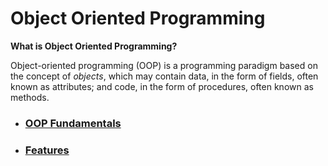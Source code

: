 # Object Oriented Programming


**What is Object Oriented Programming?**

   Object-oriented programming (OOP) is a programming paradigm based on the concept of *objects*, which may contain data, in the form of fields, often known as attributes; and code, in the form of procedures, often known as methods.

- ### [OOP Fundamentals](./Fundamentals)
- ### [Features](./Features/)


  

  


  


  



  